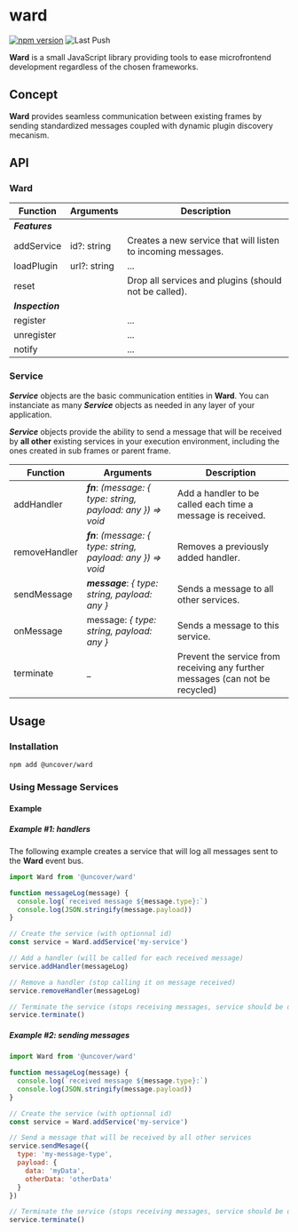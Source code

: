 # ward

[![npm version](https://badge.fury.io/js/@uncover%2Fward.svg)](https://badge.fury.io/js/@uncover%2Fward)
![Last Push](https://github.com/ash-uncover/ward/actions/workflows/publish-npm.yml/badge.svg)

**Ward** is a small JavaScript library providing tools to ease microfrontend development regardless of the chosen frameworks.


## Concept

**Ward** provides seamless communication between existing frames by sending standardized messages coupled with dynamic plugin discovery mecanism.

## API

### Ward

| Function   | Arguments    | Description |
| ---------- | ------------ | ----------- |
| ***Features*** |
| addService | id?: string | Creates a new service that will listen to incoming messages. |
| loadPlugin | url?: string | ... |
| reset      | | Drop all services and plugins (should not be called). |
| ***Inspection*** |
| register   | | ... |
| unregister | | ... |
| notify     | | ... |


### Service

***Service*** objects are the basic communication entities in **Ward**. You can instanciate as many ***Service*** objects as needed in any layer of your application.

***Service*** objects provide the ability to send a message that will be received by **all other** existing services in your execution environment, including the ones created in sub frames or parent frame.

| Function      | Arguments | Description |
| ------------- | --------- | ----------- |
| addHandler    | ***fn***: *(message: { type: string, payload: any }) => void* | Add a handler to be called each time a message is received. |
| removeHandler | ***fn***: *(message: { type: string, payload: any }) => void* | Removes a previously added handler. |
| sendMessage   | ***message***: *{ type: string, payload: any }* | Sends a message to all other services. |
| onMessage     | message: *{ type: string, payload: any }* | Sends a message to this service. |
| terminate     | _ | Prevent the service from receiving any further messages (can not be recycled) |

## Usage
### Installation

```
npm add @uncover/ward
```

### Using Message Services

#### Example

##### Example #1: handlers

The following example creates a service that will log all messages sent to the **Ward** event bus.

```js
import Ward from '@uncover/ward'

function messageLog(message) {
  console.log(`received message ${message.type}:`)
  console.log(JSON.stringify(message.payload))
}

// Create the service (with optionnal id)
const service = Ward.addService('my-service')

// Add a handler (will be called for each received message)
service.addHandler(messageLog)

// Remove a handler (stop calling it on message received)
service.removeHandler(messageLog)

// Terminate the service (stops receiving messages, service should be dropped)
service.terminate()
```

##### Example #2: sending messages

```js
import Ward from '@uncover/ward'

function messageLog(message) {
  console.log(`received message ${message.type}:`)
  console.log(JSON.stringify(message.payload))
}

// Create the service (with optionnal id)
const service = Ward.addService('my-service')

// Send a message that will be received by all other services
service.sendMesage({
  type: 'my-message-type',
  payload: {
    data: 'myData',
    otherData: 'otherData'
  }
})

// Terminate the service (stops receiving messages, service should be dropped)
service.terminate()
```